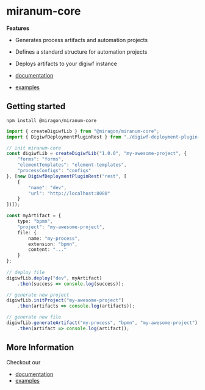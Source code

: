 # miranum-core

**Features**

- Generates process artifacts and automation projects
- Defines a standard structure for automation projects
- Deploys artifacts to your digiwf instance

- [documentation](https://github.com/FlowSquad/miranum-ide/tree/main/docs)
- [examples](https://github.com/FlowSquad/miranum-ide-examples)

## Getting started

```
npm install @miragon/miranum-core
```

```typescript
import { createDigiwfLib } from "@miragon/miranum-core";
import { DigiwfDeploymentPluginRest } from "./digiwf-deployment-plugin-rest";

// init miranum-core
const digiwfLib = createDigiwfLib("1.0.0", "my-awesome-project", {
    "forms": "forms",
    "elementTemplates": "element-templates",
    "processConfigs": "configs"
}, [new DigiwfDeploymentPluginRest("rest", [
    {
        "name": "dev",
        "url": "http://localhost:8080"
    }
])]);

const myArtifact = {
    type: "bpmn",
    "project": "my-awesome-project",
    file: {
        name: "my-process",
        extension: "bpmn",
        content: "..."
    }
}; 
    
// deploy file
digiwfLib.deploy("dev", myArtifact)
    .then(success => console.log(success));

// generate new project
digiwfLib.initProject("my-awesome-project")
    .then(artifacts => console.log(artifacts));

// generate new file
digiwfLib.generateArtifact("my-process", "bpmn", "my-awesome-project")
    .then(artifact => console.log(artifact));
```

## More Information

Checkout our

- [documentation](https://github.com/FlowSquad/miranum-ide/tree/main/docs)
- [examples](https://github.com/FlowSquad/miranum-ide-examples)
